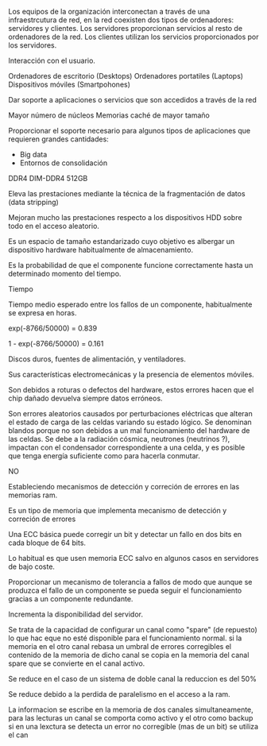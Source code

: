 Los equipos de la organización interconectan a través de una infraestrcutura de red, en la red coexisten dos tipos de ordenadores: servidores y clientes. Los servidores proporcionan servicios al resto de ordenadores de la red. Los clientes utilizan los servicios proporcionados por los servidores.

Interacción con el usuario.

Ordenadores de escritorio (Desktops)
Ordenadores portatiles (Laptops)
Dispositivos móviles (Smartpohones)

Dar soporte a aplicaciones o servicios que son accedidos a través de la red

Mayor número de núcleos
Memorias caché de mayor tamaño

Proporcionar el soporte necesario para algunos tipos de aplicaciones que requieren grandes cantidades:
- Big data
- Entornos de consolidación

DDR4
DIM-DDR4
512GB

Eleva las prestaciones mediante la técnica de la fragmentación de datos (data stripping)

Mejoran mucho las prestaciones respecto a los dispositivos HDD sobre todo en el acceso aleatorio.

Es un espacio de tamaño estandarizado cuyo objetivo es albergar un dispositivo hardware habitualmente de almacenamiento.



Es la probabilidad de que el componente funcione correctamente hasta un determinado momento del tiempo.

Tiempo 

Tiempo medio esperado entre los fallos de un componente, habitualmente se expresa en horas.

exp(-8766/50000) = 0.839

1 - exp(-8766/50000) = 0.161

Discos duros, fuentes de alimentación, y ventiladores.

Sus características electromecánicas y la presencia de elementos móviles.

Son debidos a roturas o defectos del hardware, estos errores hacen que el chip dañado devuelva siempre datos erróneos.

Son errores aleatorios causados por perturbaciones eléctricas que alteran el estado de carga de las celdas variando su estado lógico. Se denominan blandos porque no son debidos a un mal funcionamiento del hardware de las celdas. Se debe a la radiación cósmica, neutrones (neutrinos ?), impactan con el condensador correspondiente a una celda, y es posible que tenga energía suficiente como para hacerla conmutar.

NO

Estableciendo mecanismos de detección y correción de errores en las memorias ram.

Es un tipo de memoria que implementa mecanismo de detección y correción de errores

Una ECC básica puede corregir un bit y detectar un fallo en dos bits en cada bloque de 64 bits.

Lo habitual es que usen memoria ECC salvo en algunos casos en servidores de bajo coste.

Proporcionar un mecanismo de tolerancia a fallos de modo que aunque se produzca el fallo de un componente se pueda seguir el funcionamiento gracias a un componente redundante.

Incrementa la disponibilidad del servidor.

Se trata de la capacidad de configurar un canal como "spare" (de repuesto) lo que hac eque no esté disponible para el funcionamiento normal. si la memoria en el otro canal rebasa un umbral de errores corregibles el contenido de la memoria de dicho canal se copia en la memoria del canal spare que se convierte en el canal activo.

Se reduce en el caso de un sistema de doble canal la reduccion es del 50%

Se reduce debido a la perdida de paralelismo en el acceso a la ram.

La informacion se escribe en la memoria de dos canales simultaneamente, para las lecturas un canal se comporta como activo y el otro como backup si en una lexctura se detecta un error no  corregible (mas de un bit) se utiliza el can